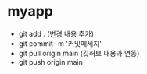 # myapp

- git add . (변경 내용 추가)
- git commit -m '커밋메세지'
- git pull origin main (깃허브 내용과 연동)
- git push origin main
